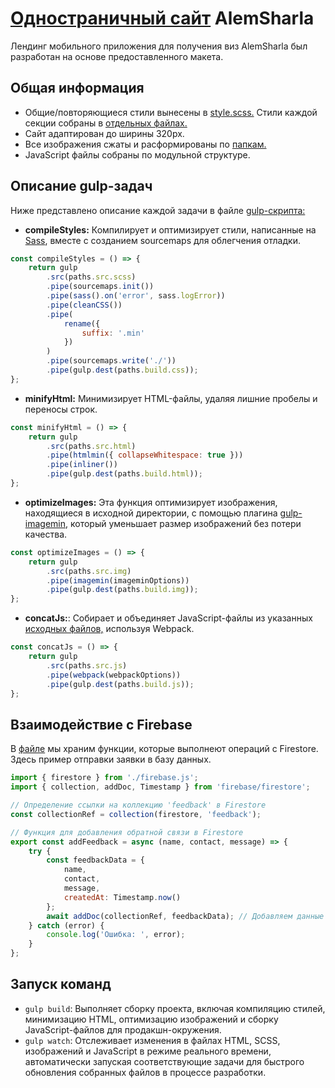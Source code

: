 # [Одностраничный сайт](https://alemsharla.kz/) AlemSharla

Лендинг мобильного приложения  для получения виз AlemSharla был разработан на основе предоставленного макета.

## Общая информация

- Общие/повторяющиеся стили вынесены в [style.scss.](https://github.com/adi1zhexen0v/alem-sharla-landing/blob/main/src/scss/style.scss) Стили каждой секции собраны в [отдельных файлах.](https://github.com/adi1zhexen0v/alem-sharla-landing/tree/main/src/scss/sections)
- Сайт адаптирован до ширины 320рх.
- Все изображения сжаты и расформированы по [папкaм.](https://github.com/adi1zhexen0v/alem-sharla-landing/tree/main/src/img)
- JavaScript файлы собраны по модульной структуре.

## Описание gulp-задач

Ниже представлено описание каждой задачи в файле [gulp-скрипта:](https://github.com/adi1zhexen0v/alem-sharla-landing/blob/main/gulpfile.js)

- **compileStyles:** Компилирует и оптимизирует стили, написанные на [Sass](https://sass-lang.com/), вместе с созданием sourcemaps для облегчения отладки.

```javascript
const compileStyles = () => {
	return gulp
		.src(paths.src.scss)
		.pipe(sourcemaps.init())
		.pipe(sass().on('error', sass.logError))
		.pipe(cleanCSS())
		.pipe(
			rename({
				suffix: '.min'
			})
		)
		.pipe(sourcemaps.write('./'))
		.pipe(gulp.dest(paths.build.css));
};
```

- **minifyHtml:** Минимизирует HTML-файлы, удаляя лишние пробелы и переносы строк.

```javascript
const minifyHtml = () => {
	return gulp
		.src(paths.src.html)
		.pipe(htmlmin({ collapseWhitespace: true }))
		.pipe(inliner())
		.pipe(gulp.dest(paths.build.html));
};
```

- **optimizeImages:** Эта функция оптимизирует изображения, находящиеся в исходной директории, с помощью плагина [gulp-imagemin](https://www.npmjs.com/package/gulp-imagemin), который уменьшает размер изображений без потери качества.

```javascript
const optimizeImages = () => {
	return gulp
		.src(paths.src.img)
		.pipe(imagemin(imageminOptions))
		.pipe(gulp.dest(paths.build.img));
};
```

- **concatJs:**: Собирает и объединяет JavaScript-файлы из указанных [исходных файлов,](https://github.com/adi1zhexen0v/alem-sharla-landing/tree/main/src/js/modules) используя Webpack.

```javascript
const concatJs = () => {
	return gulp
		.src(paths.src.js)
		.pipe(webpack(webpackOptions))
		.pipe(gulp.dest(paths.build.js));
};
```

## Взаимодействие с Firebase
В [файле](https://github.com/adi1zhexen0v/alem-sharla-landing/blob/main/src/js/services/firestore.js) мы храним функции, которые выполнеют операций с Firestore. Здесь пример отправки заявки в базу данных.
```javascript
import { firestore } from './firebase.js';
import { collection, addDoc, Timestamp } from 'firebase/firestore';

// Определение ссылки на коллекцию 'feedback' в Firestore
const collectionRef = collection(firestore, 'feedback');

// Функция для добавления обратной связи в Firestore
export const addFeedback = async (name, contact, message) => {
	try {
		const feedbackData = {
			name,
			contact,
			message,
			createdAt: Timestamp.now()
		};
		await addDoc(collectionRef, feedbackData); // Добавляем данные в коллекцию 'feedback'
	} catch (error) {
		console.log('Ошибка: ', error);
	}
};
```

## Запуск команд

- `gulp build`: Выполняет сборку проекта, включая компиляцию стилей, минимизацию HTML, оптимизацию изображений и сборку JavaScript-файлов для продакшн-окружения.
- `gulp watch`: Отслеживает изменения в файлах HTML, SCSS, изображений и JavaScript в режиме реального времени, автоматически запуская соответствующие задачи для быстрого обновления собранных файлов в процессе разработки.
